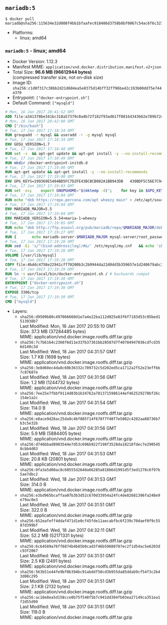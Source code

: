 ## `mariadb:5`

```console
$ docker pull mariadb@sha256:115634e32d008f4bb1bfaafec918486d3758b8bf0067c54ac6f6c327efd43164
```

-	Platforms:
	-	linux; amd64

### `mariadb:5` - linux; amd64

-	Docker Version: 1.12.3
-	Manifest MIME: `application/vnd.docker.distribution.manifest.v2+json`
-	Total Size: **96.6 MB (96612944 bytes)**  
	(compressed transfer size, not on-disk size)
-	Image ID: `sha256:c1d0f317c38bb2d21d684ea5e8375d14bff32ff96ba42c193b00dd75e744a370`
-	Entrypoint: `["docker-entrypoint.sh"]`
-	Default Command: `["mysqld"]`

```dockerfile
# Mon, 16 Jan 2017 20:41:52 GMT
ADD file:a341378be341bc318a57379c0a4b72f182f93ad617f08164343662e789b7244b in / 
# Mon, 16 Jan 2017 20:42:00 GMT
CMD ["/bin/bash"]
# Tue, 17 Jan 2017 17:18:34 GMT
RUN groupadd -r mysql && useradd -r -g mysql mysql
# Tue, 17 Jan 2017 17:18:34 GMT
ENV GOSU_VERSION=1.7
# Tue, 17 Jan 2017 17:18:48 GMT
RUN set -x 	&& apt-get update && apt-get install -y --no-install-recommends ca-certificates wget && rm -rf /var/lib/apt/lists/* 	&& wget -O /usr/local/bin/gosu "https://github.com/tianon/gosu/releases/download/$GOSU_VERSION/gosu-$(dpkg --print-architecture)" 	&& wget -O /usr/local/bin/gosu.asc "https://github.com/tianon/gosu/releases/download/$GOSU_VERSION/gosu-$(dpkg --print-architecture).asc" 	&& export GNUPGHOME="$(mktemp -d)" 	&& gpg --keyserver ha.pool.sks-keyservers.net --recv-keys B42F6819007F00F88E364FD4036A9C25BF357DD4 	&& gpg --batch --verify /usr/local/bin/gosu.asc /usr/local/bin/gosu 	&& rm -r "$GNUPGHOME" /usr/local/bin/gosu.asc 	&& chmod +x /usr/local/bin/gosu 	&& gosu nobody true 	&& apt-get purge -y --auto-remove ca-certificates wget
# Tue, 17 Jan 2017 17:18:49 GMT
RUN mkdir /docker-entrypoint-initdb.d
# Tue, 17 Jan 2017 17:19:00 GMT
RUN apt-get update && apt-get install -y --no-install-recommends 		apt-transport-https ca-certificates 		pwgen 	&& rm -rf /var/lib/apt/lists/*
# Tue, 17 Jan 2017 17:19:00 GMT
ENV GPG_KEYS=199369E5404BD5FC7D2FE43BCBCB082A1BB943DB 	430BDF5C56E7C94E848EE60C1C4CBDCDCD2EFD2A 	4D1BB29D63D98E422B2113B19334A25F8507EFA5
# Tue, 17 Jan 2017 17:19:03 GMT
RUN set -ex; 	export GNUPGHOME="$(mktemp -d)"; 	for key in $GPG_KEYS; do 		gpg --keyserver ha.pool.sks-keyservers.net --recv-keys "$key"; 	done; 	gpg --export $GPG_KEYS > /etc/apt/trusted.gpg.d/mariadb.gpg; 	rm -r "$GNUPGHOME"; 	apt-key list
# Tue, 17 Jan 2017 17:19:04 GMT
RUN echo "deb https://repo.percona.com/apt wheezy main" > /etc/apt/sources.list.d/percona.list 	&& { 		echo 'Package: *'; 		echo 'Pin: release o=Percona Development Team'; 		echo 'Pin-Priority: 998'; 	} > /etc/apt/preferences.d/percona
# Tue, 17 Jan 2017 17:19:04 GMT
ENV MARIADB_MAJOR=5.5
# Tue, 17 Jan 2017 17:19:04 GMT
ENV MARIADB_VERSION=5.5.54+maria-1~wheezy
# Tue, 17 Jan 2017 17:19:05 GMT
RUN echo "deb http://ftp.osuosl.org/pub/mariadb/repo/$MARIADB_MAJOR/debian wheezy main" > /etc/apt/sources.list.d/mariadb.list 	&& { 		echo 'Package: *'; 		echo 'Pin: release o=MariaDB'; 		echo 'Pin-Priority: 999'; 	} > /etc/apt/preferences.d/mariadb
# Tue, 17 Jan 2017 17:19:27 GMT
RUN { 		echo mariadb-server-$MARIADB_MAJOR mysql-server/root_password password 'unused'; 		echo mariadb-server-$MARIADB_MAJOR mysql-server/root_password_again password 'unused'; 	} | debconf-set-selections 	&& apt-get update 	&& apt-get install -y 		mariadb-server=$MARIADB_VERSION 		percona-xtrabackup 		socat 	&& rm -rf /var/lib/apt/lists/* 	&& sed -ri 's/^user\s/#&/' /etc/mysql/my.cnf /etc/mysql/conf.d/* 	&& rm -rf /var/lib/mysql && mkdir -p /var/lib/mysql /var/run/mysqld 	&& chown -R mysql:mysql /var/lib/mysql /var/run/mysqld 	&& chmod 777 /var/run/mysqld
# Tue, 17 Jan 2017 17:19:28 GMT
RUN sed -Ei 's/^(bind-address|log)/#&/' /etc/mysql/my.cnf 	&& echo 'skip-host-cache\nskip-name-resolve' | awk '{ print } $1 == "[mysqld]" && c == 0 { c = 1; system("cat") }' /etc/mysql/my.cnf > /tmp/my.cnf 	&& mv /tmp/my.cnf /etc/mysql/my.cnf
# Tue, 17 Jan 2017 17:19:28 GMT
VOLUME [/var/lib/mysql]
# Tue, 17 Jan 2017 17:19:28 GMT
COPY file:4bddc4758e22941cff70200b3c2b9944da22d0dd3b359657e1d240679abc379b in /usr/local/bin/ 
# Tue, 17 Jan 2017 17:19:29 GMT
RUN ln -s usr/local/bin/docker-entrypoint.sh / # backwards compat
# Tue, 17 Jan 2017 17:19:30 GMT
ENTRYPOINT ["docker-entrypoint.sh"]
# Tue, 17 Jan 2017 17:19:30 GMT
EXPOSE 3306/tcp
# Tue, 17 Jan 2017 17:19:30 GMT
CMD ["mysqld"]
```

-	Layers:
	-	`sha256:d9509b80c497066660d1e7a4e22ba112d025e83f6f7183d53c95bed1513938b7`  
		Last Modified: Mon, 16 Jan 2017 20:55:10 GMT  
		Size: 37.3 MB (37284485 bytes)  
		MIME: application/vnd.docker.image.rootfs.diff.tar.gzip
	-	`sha256:7c7b6164c236076d11e337b37361bb28587d7f40784947036cdfcd356d140c3d`  
		Last Modified: Wed, 18 Jan 2017 04:31:57 GMT  
		Size: 1.7 KB (1698 bytes)  
		MIME: application/vnd.docker.image.rootfs.diff.tar.gzip
	-	`sha256:3e8d60ec4da8c60b36332c709732c5d202ed5ca1712a2f52e23effbb7c87687e`  
		Last Modified: Wed, 18 Jan 2017 04:31:56 GMT  
		Size: 1.2 MB (1244732 bytes)  
		MIME: application/vnd.docker.image.rootfs.diff.tar.gzip
	-	`sha256:7ee25e7fbbf9114d03b1b34762a7813715986144ef462529270bf26c154e1a2c`  
		Last Modified: Wed, 18 Jan 2017 04:31:54 GMT  
		Size: 114.0 B  
		MIME: application/vnd.docker.image.rootfs.diff.tar.gzip
	-	`sha256:e0ace9d26ac25da9c4bf885f14f678f7f48f7e5802c4202aa88736b7b3c5e32b`  
		Last Modified: Wed, 18 Jan 2017 04:31:56 GMT  
		Size: 5.9 MB (5884405 bytes)  
		MIME: application/vnd.docker.image.rootfs.diff.tar.gzip
	-	`sha256:d746bbad8903544e7d53c696b922f198f3528da18218fdec7e2905458cbb4d03`  
		Last Modified: Wed, 18 Jan 2017 04:31:53 GMT  
		Size: 20.8 KB (20801 bytes)  
		MIME: application/vnd.docker.image.rootfs.diff.tar.gzip
	-	`sha256:0fa3a5d00ac8c60555d2640a66285a818b6d1991d5f3ed1278c6f97b5ae7dbc2`  
		Last Modified: Wed, 18 Jan 2017 04:31:53 GMT  
		Size: 314.0 B  
		MIME: application/vnd.docker.image.rootfs.diff.tar.gzip
	-	`sha256:e3bd965bcaffaa07b3b3d52c670d33954a24fc4de82681396fa248e9e79ac8e3`  
		Last Modified: Wed, 18 Jan 2017 04:31:51 GMT  
		Size: 322.0 B  
		MIME: application/vnd.docker.image.rootfs.diff.tar.gzip
	-	`sha256:652eafeff4ddaf471d1e0cf45fde11aecabfbc6f239c70daef0f9c5587d399bf`  
		Last Modified: Wed, 18 Jan 2017 04:32:11 GMT  
		Size: 52.2 MB (52171331 bytes)  
		MIME: application/vnd.docker.image.rootfs.diff.tar.gzip
	-	`sha256:6c64589a76ff6874b4b85b0cad3f46b59680787ec2f1d54ac5e6203dc93f2067`  
		Last Modified: Wed, 18 Jan 2017 04:31:51 GMT  
		Size: 2.5 KB (2491 bytes)  
		MIME: application/vnd.docker.image.rootfs.diff.tar.gzip
	-	`sha256:563b51e44fe9bf0b394bc91abddf50cd3b955da85ddab9cf54f3c2b43d08c295`  
		Last Modified: Wed, 18 Jan 2017 04:31:51 GMT  
		Size: 2.1 KB (2132 bytes)  
		MIME: application/vnd.docker.image.rootfs.diff.tar.gzip
	-	`sha256:ac18e8ea5d158cce0b75f548f5b7c941dd304fb03ea27149ca351ea1f2d55d99`  
		Last Modified: Wed, 18 Jan 2017 04:31:51 GMT  
		Size: 119.0 B  
		MIME: application/vnd.docker.image.rootfs.diff.tar.gzip
